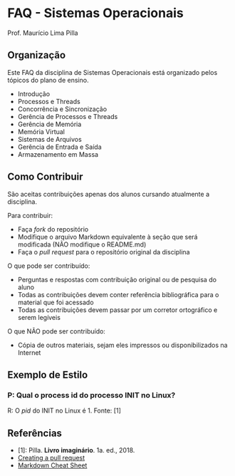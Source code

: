 # FAQ - Sistemas Operacionais
Prof. Maurício Lima Pilla


## Organização

Este FAQ da disciplina de Sistemas Operacionais está organizado pelos tópicos do plano de ensino. 

- Introdução
- Processos e Threads
- Concorrência e Sincronização
- Gerência de Processos e Threads
- Gerência de Memória
- Memória Virtual
- Sistemas de Arquivos
- Gerência de Entrada e Saída
- Armazenamento em Massa

## Como Contribuir

São aceitas contribuições apenas dos alunos cursando atualmente a disciplina.

Para contribuir:

- Faça _fork_ do repositório
- Modifique o arquivo Markdown equivalente à seção que será modificada (NÃO modifique o README.md)
- Faça o _pull request_ para o repositório original da disciplina

O que pode ser contribuído:

- Perguntas e respostas com contribuição original ou de pesquisa do aluno
- Todas as contribuições devem conter referência bibliográfica para o material que foi acessado
- Todas as contribuições devem passar por um corretor ortográfico e serem legíveis

O que NÃO pode ser contribuído:

- Cópia de outros materiais, sejam eles impressos ou disponibilizados na Internet

## Exemplo de Estilo

### P: Qual o process id do processo INIT no Linux?
R: O _pid_ do INIT no Linux é 1. Fonte: [1]




## Referências

- [1]: Pilla. **Livro imaginário**. 1a. ed., 2018.
- [Creating a pull request](https://help.github.com/articles/creating-a-pull-request/)
- [Markdown Cheat Sheet](https://github.com/adam-p/markdown-here/wiki/Markdown-Cheatsheet)



